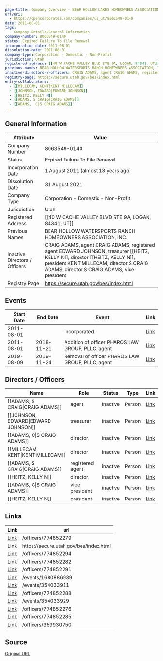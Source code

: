 ```yaml
---
page-title: Company Overview - BEAR HOLLOW LAKES HOMEOWNERS ASSOCIATION, INC. nonprofit (Utah - 8063549-0140)
url/uri:
  - https://opencorporates.com/companies/us_ut/8063549-0140
date: 2011-08-01
tags:
  - Company-Details/General-Information
company-number: 8063549-0140
status: Expired Failure To File Renewal
incorporation-date: 2011-08-01
dissolution-date: 2021-08-31
company-type: Corporation - Domestic - Non-Profit
jurisdiction: Utah
registered-address: [[40 W CACHE VALLEY BLVD STE 9A, LOGAN, 84341, UT]]
previous-names: BEAR HOLLOW WATERSPORTS RANCH HOMEOWNERS ASSOCIATION, INC.
inactive-directors-/-officers: CRAIG ADAMS, agent CRAIG ADAMS, registered agent EDWARD JOHNSON, treasurer [[HEITZ, KELLY N]], director [[HEITZ, KELLY N]], president KENT MILLECAM, director S CRAIG ADAMS, director S CRAIG ADAMS, vice president
registry-page: https://secure.utah.gov/bes/index.html
entry-collaborators:
  - [[MILLECAM, KENT|KENT MILLECAM]]
  - [[JOHNSON, EDWARD|EDWARD JOHNSON]]
  - [[HEITZ, KELLY N]]
  - [[ADAMS, S CRAIG|CRAIG ADAMS]]
  - [[ADAMS,  C|S CRAIG ADAMS]]
---
```


## General Information
| Attribute          | Value                                       |
|--------------------|---------------------------------------------|
| Company Number     | 8063549-0140                                |
| Status             | Expired Failure To File Renewal             |
| Incorporation Date | 1 August 2011 (almost 13 years ago)         |
| Dissolution Date   | 31 August 2021                              |
| Company Type       | Corporation - Domestic - Non-Profit         |
| Jurisdiction       | Utah                                        |
| Registered Address | [[40 W CACHE VALLEY BLVD STE 9A, LOGAN, 84341, UT]] |
| Previous Names     | BEAR HOLLOW WATERSPORTS RANCH HOMEOWNERS ASSOCIATION, INC. |
| Inactive Directors / Officers | CRAIG ADAMS, agent CRAIG ADAMS, registered agent EDWARD JOHNSON, treasurer [[HEITZ, KELLY N]], director [[HEITZ, KELLY N]], president KENT MILLECAM, director S CRAIG ADAMS, director S CRAIG ADAMS, vice president |
| Registry Page      | https://secure.utah.gov/bes/index.html      |

## Events

| Start Date | End Date   | Event                                                   | Link |
|------------|------------|-------------------------------------------------------|------|
| 2011-08-01 |            | Incorporated                                            | [Link](https://opencorporates.com/events/354033929) |
| 2011-08-01 | 2018-11-21 | Addition of officer PHAROS LAW GROUP, PLLC, agent       | [Link](https://opencorporates.com/events/354033911) |
| 2019-08-09 | 2019-11-24 | Removal of officer PHAROS LAW GROUP, PLLC, agent        | [Link](https://opencorporates.com/events/1680886939) |

## Directors / Officers
| Name                 | Role            | Status     | Type        | Link |
|----------------------|-----------------|------------|-------------|------|
| [[ADAMS, S CRAIG\|CRAIG ADAMS]] | agent           | inactive   | Person      | [Link](https://opencorporates.com/officers/359930750) |
| [[JOHNSON, EDWARD\|EDWARD JOHNSON]] | treasurer       | inactive   | Person      | [Link](https://opencorporates.com/officers/774852276) |
| [[ADAMS,  C\|S CRAIG ADAMS]] | director        | inactive   | Person      | [Link](https://opencorporates.com/officers/774852279) |
| [[MILLECAM, KENT\|KENT MILLECAM]] | director        | inactive   | Person      | [Link](https://opencorporates.com/officers/774852282) |
| [[ADAMS, S CRAIG\|CRAIG ADAMS]] | registered agent | inactive   | Person      | [Link](https://opencorporates.com/officers/774852285) |
| [[HEITZ, KELLY N]] | director        | inactive   | Person      | [Link](https://opencorporates.com/officers/774852288) |
| [[ADAMS,  C\|S CRAIG ADAMS]] | vice president  | inactive   | Person      | [Link](https://opencorporates.com/officers/774852291) |
| [[HEITZ, KELLY N]] | president       | inactive   | Person      | [Link](https://opencorporates.com/officers/774852294) |

## Links
| Link   | url                            
|--------|--------------------------------|
| [Link](/officers/774852279) |/officers/774852279           |
| [Link](https://secure.utah.gov/bes/index.html) |https://secure.utah.gov/bes/index.html|
| [Link](/officers/774852294) |/officers/774852294           |
| [Link](/officers/774852282) |/officers/774852282           |
| [Link](/officers/774852291) |/officers/774852291           |
| [Link](/events/1680886939) |/events/1680886939            |
| [Link](/events/354033911) |/events/354033911             |
| [Link](/officers/774852288) |/officers/774852288           |
| [Link](/events/354033929) |/events/354033929             |
| [Link](/officers/774852276) |/officers/774852276           |
| [Link](/officers/774852285) |/officers/774852285           |
| [Link](/officers/359930750) |/officers/359930750           |

## Source
[Original URL](https://opencorporates.com/companies/us_ut/8063549-0140)
